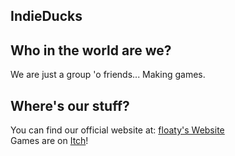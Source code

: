## IndieDucks

## Who in the world are we?
We are just a group 'o friends... Making games.

## Where's our stuff?
You can find our official website at: [floaty's Website](https://floatyhorizonofficial.github.io) <br>
Games are on [Itch](https://floaty-horizon-official.itch.io/)!
